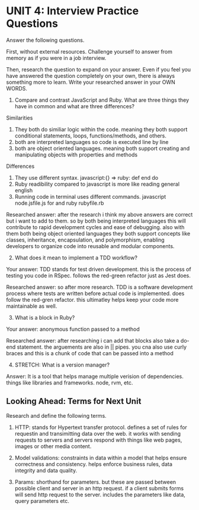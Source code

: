 # UNIT 4: Interview Practice Questions

Answer the following questions.

First, without external resources. Challenge yourself to answer from memory as if you were in a job interview.

Then, research the question to expand on your answer. Even if you feel you have answered the question completely on your own, there is always something more to learn. Write your researched answer in your OWN WORDS.

1. Compare and contrast JavaScript and Ruby. What are three things they have in common and what are three differences?

Similarities

1. They both do similiar logic within the code. meaning they both support conditional statements, loops, functions/methods, and others.
2. both are interpreted languages so code is executed line by line
3. both are object oriented languages. meaning both support creating and manipulating objects with properties and methods

Differences

1. They use different syntax. javascript:{} => ruby: def end do 
2. Ruby readibility compared to javascript is more like reading general english
3. Running code in terminal uses different commands. javascript node.jsfile.js for  and ruby rubyfile.rb 

Researched answer: after the research i think my above answers are correct but i want to add to them. so by both being interpreted languages this will contribute to rapid development cycles and ease of debugging. also with them both being object oriented languages they both support concepts like classes, inheritance, encapsulation, and polymorphism, enabling developers to organize code into reusable and modular components.

2. What does it mean to implement a TDD workflow?

Your answer: TDD stands for test driven development. this is the process of testing you code in RSpec. follows the red-green refactor just as Jest does.

Researched answer: so after more research. TDD is a software development process where tests are written before actual code is implemented. does follow the red-gren refactor. this ultimatley helps keep your code more maintainable as well. 

3. What is a block in Ruby?

Your answer: anonymous function passed to a method

Researched answer: after researching i can add that blocks also take a do-end statement. the arguements are also in || pipes. you cna also use curly braces and this is a chunk of code that can be passed into a method

4. STRETCH: What is a version manager?

Answer: It is a tool that helps manage multiple verision of dependencies. things like libraries and frameworks. node, rvm, etc.

## Looking Ahead: Terms for Next Unit

Research and define the following terms.

1. HTTP: stands for Hypertext transfer protocol. defines a set of rules for requestin and transimitting data over the web. it works with sending requests to servers and servers respond with things like web pages, images or other media content. 

2. Model validations: constraints in data within a model that helps ensure correctness and consistency. helps enforce business rules, data integrity and data quality. 

3. Params: shorthand for parameters. but these are passed between possible client and server in an http request. if a client submits forms will send http request to the server. includes the parameters like data, query parameters etc.
